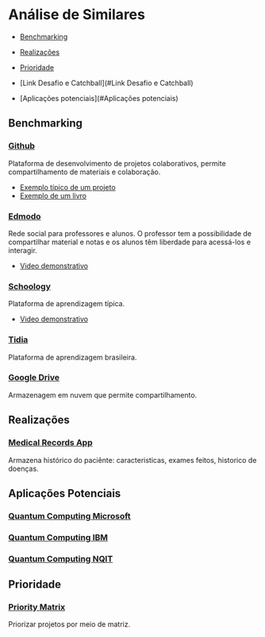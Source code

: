 # Análise de Similares

* [Benchmarking](#Benchmarking)

* [Realizações](#Realizações)

* [Prioridade](#Prioridade)

* [Link Desafio e Catchball](#Link Desafio e Catchball)

* [Aplicações potenciais](#Aplicações potenciais)

## Benchmarking
### [Github](https://github.com/)
Plataforma de desenvolvimento de projetos colaborativos, permite compartilhamento de materiais e colaboração.
 * [Exemplo típico de um projeto](https://github.com/victor-prado/drawing-effect)
 * [Exemplo de um livro]()

### [Edmodo](https://www.edmodo.com/?language=pt-br)
Rede social para professores e alunos. O professor tem a possibilidade de compartilhar material e notas e os alunos têm liberdade para acessá-los e interagir.
 * [Video demonstrativo](https://www.edmodo.com/?language=pt-br)

### [Schoology](https://www.schoology.com/k-12)
Plataforma de aprendizagem típica.
 * [Video demonstrativo](https://www.youtube.com/watch?v=uqc1xE2H9Wg)

### [Tidia](http://tidia4.ufabc.edu.br/portal)
Plataforma de aprendizagem brasileira.

### [Google Drive](https://drive.google.com/)
Armazenagem em nuvem que permite compartilhamento.

## Realizações
### [Medical Records App](https://play.google.com/store/apps/details?id=com.cliniconline)
Armazena histórico do paciênte: caracteristicas, exames feitos, historico de doenças.

## Aplicações Potenciais
### [Quantum Computing Microsoft](https://www.microsoft.com/en-us/quantum/quantum-computing-applications)
### [Quantum Computing IBM](https://www.research.ibm.com/ibm-q/learn/quantum-computing-applications/)
### [Quantum Computing NQIT](https://nqit.ox.ac.uk/content/applications-quantum-computing)

## Prioridade
### [Priority Matrix](https://play.google.com/store/apps/details?id=com.appfluence.prioritymatrix&hl=en)
Priorizar projetos por meio de matriz.

